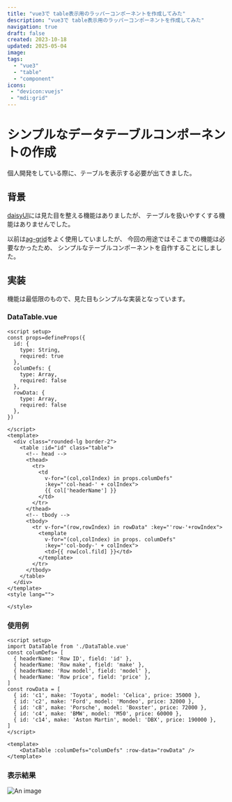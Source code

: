 ```yaml
---
title: "vue3で table表示用のラッパーコンポーネントを作成してみた"
description: "vue3で table表示用のラッパーコンポーネントを作成してみた"
navigation: true
draft: false
created: 2023-10-18
updated: 2025-05-04
image: 
tags: 
  - "vue3"
  - "table"
  - "component"
icons: 
 - "devicon:vuejs"
 - "mdi:grid"
---
```


# シンプルなデータテーブルコンポーネントの作成

個人開発をしている際に、テーブルを表示する必要が出てきました。

## 背景

[daisyUI](https://daisyui.com/)には見た目を整える機能はありましたが、
テーブルを扱いやすくする機能はありませんでした。

以前は[ag-grid](https://www.ag-grid.com/)をよく使用していましたが、
今回の用途ではそこまでの機能は必要なかったため、
シンプルなテーブルコンポーネントを自作することにしました。

## 実装

機能は最低限のもので、見た目もシンプルな実装となっています。

### DataTable.vue

```vue
<script setup>
const props=defineProps({
  id: {
    type: String,
    required: true
  },
  columDefs: {
    type: Array,
    required: false
  },
  rowData: {
    type: Array,
    required: false
  },
})

</script>
<template>
  <div class="rounded-lg border-2">
    <table :id="id" class="table">
      <!-- head -->
      <thead>
        <tr>
          <td 
            v-for="(col,colIndex) in props.columDefs"
            :key="'col-head-' + colIndex">
            {{ col['headerName'] }}
          </td>
        </tr>
      </thead>
      <!-- tbody -->
      <tbody>
        <tr v-for="(row,rowIndex) in rowData" :key="'row-'+rowIndex">
          <template
            v-for="(col,colIndex) in props. columDefs"
            :key="'col-body-' + colIndex">
            <td>{{ row[col.fild] }}</td>
          </template>
        </tr>
      </tbody>
    </table>
  </div>
</template>
<style lang="">

</style>
```

### 使用例

```vue
<script setup>
import DataTable from './DataTable.vue'
const columDefs= [
  { headerName: 'Row ID', field: 'id' },
  { headerName: 'Row make', field: 'make' },
  { headerName: 'Row model', field: 'model' },
  { headerName: 'Row price', field: 'price' },
]
const rowData = [
  { id: 'c1', make: 'Toyota', model: 'Celica', price: 35000 },
  { id: 'c2', make: 'Ford', model: 'Mondeo', price: 32000 },
  { id: 'c8', make: 'Porsche', model: 'Boxster', price: 72000 },
  { id: 'c4', make: 'BMW', model: 'M50', price: 60000 },
  { id: 'c14', make: 'Aston Martin', model: 'DBX', price: 190000 },
]
</script>

<template>
    <DataTable :columDefs="columDefs" :row-data="rowData" />
</template>
```

### 表示結果

![An image](./1018-image.avif)
